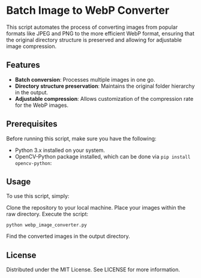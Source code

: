 # Batch Image to WebP Converter

This script automates the process of converting images from popular formats like JPEG and PNG to the more efficient WebP format, ensuring that the original directory structure is preserved and allowing for adjustable image compression.

## Features

- **Batch conversion**: Processes multiple images in one go.
- **Directory structure preservation**: Maintains the original folder hierarchy in the output.
- **Adjustable compression**: Allows customization of the compression rate for the WebP images.

## Prerequisites

Before running this script, make sure you have the following:
- Python 3.x installed on your system.
- OpenCV-Python package installed, which can be done via `pip install opencv-python`:


## Usage

To use this script, simply:

Clone the repository to your local machine.
Place your images within the raw directory.
Execute the script:


`python webp_image_converter.py`


Find the converted images in the output directory.


## License
Distributed under the MIT License. See LICENSE for more information.

